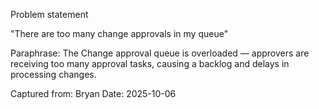 Problem statement

"There are too many change approvals in my queue"

Paraphrase: The Change approval queue is overloaded — approvers are receiving too many approval tasks, causing a backlog and delays in processing changes.

Captured from: Bryan
Date: 2025-10-06
